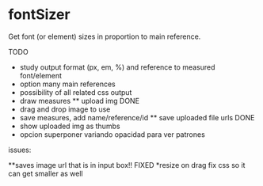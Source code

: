 # fontSizer
Get font (or element) sizes in proportion to main reference. 

TODO
* study output format (px, em, %) and reference to measured font/element
* option many main references
* possibility of all related css output
* draw measures
** upload img DONE 
* drag and drop image to use
* save measures, add name/reference/id
** save uploaded file urls DONE
* show uploaded img as thumbs
* opcion superponer variando opacidad para ver patrones


issues:

**saves image url that is in input box!! FIXED
*resize on drag fix css so it can get smaller as well


